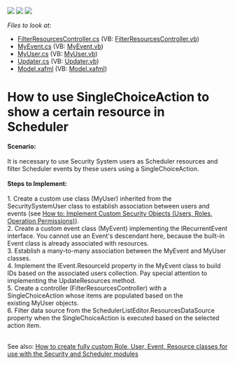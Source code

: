 <!-- default badges list -->
![](https://img.shields.io/endpoint?url=https://codecentral.devexpress.com/api/v1/VersionRange/128594459/10.1.4%2B)
[![](https://img.shields.io/badge/Open_in_DevExpress_Support_Center-FF7200?style=flat-square&logo=DevExpress&logoColor=white)](https://supportcenter.devexpress.com/ticket/details/E1099)
[![](https://img.shields.io/badge/📖_How_to_use_DevExpress_Examples-e9f6fc?style=flat-square)](https://docs.devexpress.com/GeneralInformation/403183)
<!-- default badges end -->
<!-- default file list -->
*Files to look at*:

* [FilterResourcesController.cs](./CS/WinExample.Module.Win/FilterResourcesController.cs) (VB: [FilterResourcesController.vb](./VB/WinExample.Module.Win/FilterResourcesController.vb))
* [MyEvent.cs](./CS/WinExample.Module/MyEvent.cs) (VB: [MyEvent.vb](./VB/WinExample.Module/MyEvent.vb))
* [MyUser.cs](./CS/WinExample.Module/MyUser.cs) (VB: [MyUser.vb](./VB/WinExample.Module/MyUser.vb))
* [Updater.cs](./CS/WinExample.Module/Updater.cs) (VB: [Updater.vb](./VB/WinExample.Module/Updater.vb))
* [Model.xafml](./CS/WinExample.Win/Model.xafml) (VB: [Model.xafml](./VB/WinExample.Win/Model.xafml))
<!-- default file list end -->
# How to use SingleChoiceAction to show a certain resource in Scheduler


<p><strong>Scenario:</strong><br /><br />It is necessary to use Security System users as Scheduler resources and filter Scheduler events by these users using a SingleChoiceAction.<br /><br /><strong>Steps to Implement:</strong><br /><br />1. Create a custom use class (MyUser) inherited from the SecuritySystemUser class to establish association between users and events (see <a href="https://documentation.devexpress.com/#Xaf/CustomDocument3384">How to: Implement Custom Security Objects (Users, Roles, Operation Permissions)</a>).<br />2. Create a custom event class (MyEvent) implementing the IRecurrentEvent interface. You cannot use an Event's descendant here, because the built-in Event class is already associated with resources.<br />3. Establish a many-to-many association between the MyEvent and MyUser classes.<br />4. Implement the IEvent.ResourceId property in the MyEvent class to build IDs based on the associated users collection. Pay special attention to implementing the UpdateResources method.<br />5. Create a controller (FilterResourcesController) with a SingleChoiceAction whose items are populated based on the existing MyUser objects.<br />6. Filter data source from the SchedulerListEditor.ResourcesDataSource property when the SingleChoiceAction is executed based on the selected action item.</p>
<p><br />See also: <a href="https://www.devexpress.com/Support/Center/p/E1255">How to create fully custom Role, User, Event, Resource classes for use with the Security and Scheduler modules</a></p>

<br/>


